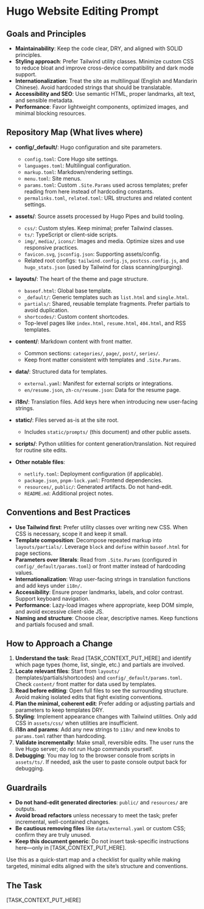 # Hugo Website Editing Prompt

## Goals and Principles

- **Maintainability**: Keep the code clear, DRY, and aligned with SOLID principles.
- **Styling approach**: Prefer Tailwind utility classes. Minimize custom CSS to reduce bloat and improve cross-device compatibility and dark mode support.
- **Internationalization**: Treat the site as multilingual (English and Mandarin Chinese). Avoid hardcoded strings that should be translatable.
- **Accessibility and SEO**: Use semantic HTML, proper landmarks, alt text, and sensible metadata.
- **Performance**: Favor lightweight components, optimized images, and minimal blocking resources.

## Repository Map (What lives where)

- **config/_default/**: Hugo configuration and site parameters.
  - `config.toml`: Core Hugo site settings.
  - `languages.toml`: Multilingual configuration.
  - `markup.toml`: Markdown/rendering settings.
  - `menu.toml`: Site menus.
  - `params.toml`: Custom `.Site.Params` used across templates; prefer reading from here instead of hardcoding constants.
  - `permalinks.toml`, `related.toml`: URL structures and related content settings.

- **assets/**: Source assets processed by Hugo Pipes and build tooling.
  - `css/`: Custom styles. Keep minimal; prefer Tailwind classes.
  - `ts/`: TypeScript or client-side scripts.
  - `img/`, `media/`, `icons/`: Images and media. Optimize sizes and use responsive practices.
  - `favicon.svg`, `jsconfig.json`: Supporting assets/config.
  - Related root configs: `tailwind.config.js`, `postcss.config.js`, and `hugo_stats.json` (used by Tailwind for class scanning/purging).

- **layouts/**: The heart of the theme and page structure.
  - `baseof.html`: Global base template.
  - `_default/`: Generic templates such as `list.html` and `single.html`.
  - `partials/`: Shared, reusable template fragments. Prefer partials to avoid duplication.
  - `shortcodes/`: Custom content shortcodes.
  - Top-level pages like `index.html`, `resume.html`, `404.html`, and RSS templates.

- **content/**: Markdown content with front matter.
  - Common sections: `categories/`, `page/`, `post/`, `series/`.
  - Keep front matter consistent with templates and `.Site.Params`.

- **data/**: Structured data for templates.
  - `external.yaml`: Manifest for external scripts or integrations.
  - `en/resume.json`, `zh-cn/resume.json`: Data for the resume page.

- **i18n/**: Translation files. Add keys here when introducing new user-facing strings.

- **static/**: Files served as-is at the site root.
  - Includes `static/prompts/` (this document) and other public assets.

- **scripts/**: Python utilities for content generation/translation. Not required for routine site edits.

- **Other notable files**:
  - `netlify.toml`: Deployment configuration (if applicable).
  - `package.json`, `pnpm-lock.yaml`: Frontend dependencies.
  - `resources/`, `public/`: Generated artifacts. Do not hand-edit.
  - `README.md`: Additional project notes.

## Conventions and Best Practices

- **Use Tailwind first**: Prefer utility classes over writing new CSS. When CSS is necessary, scope it and keep it small.
- **Template composition**: Decompose repeated markup into `layouts/partials/`. Leverage `block` and `define` within `baseof.html` for page sections.
- **Parameters over literals**: Read from `.Site.Params` (configured in `config/_default/params.toml`) or front matter instead of hardcoding values.
- **Internationalization**: Wrap user-facing strings in translation functions and add keys under `i18n/`.
- **Accessibility**: Ensure proper landmarks, labels, and color contrast. Support keyboard navigation.
- **Performance**: Lazy-load images where appropriate, keep DOM simple, and avoid excessive client-side JS.
- **Naming and structure**: Choose clear, descriptive names. Keep functions and partials focused and small.

## How to Approach a Change

1. **Understand the task**: Read [TASK_CONTEXT_PUT_HERE] and identify which page types (home, list, single, etc.) and partials are involved.
2. **Locate relevant files**: Start from `layouts/` (templates/partials/shortcodes) and `config/_default/params.toml`. Check `content/` front matter for data used by templates.
3. **Read before editing**: Open full files to see the surrounding structure. Avoid making isolated edits that fight existing conventions.
4. **Plan the minimal, coherent edit**: Prefer adding or adjusting partials and parameters to keep templates DRY.
5. **Styling**: Implement appearance changes with Tailwind utilities. Only add CSS in `assets/css/` when utilities are insufficient.
6. **i18n and params**: Add any new strings to `i18n/` and new knobs to `params.toml` rather than hardcoding.
7. **Validate incrementally**: Make small, reversible edits. The user runs the live Hugo server; do not run Hugo commands yourself.
8. **Debugging**: You may log to the browser console from scripts in `assets/ts/`. If needed, ask the user to paste console output back for debugging.

## Guardrails

- **Do not hand-edit generated directories**: `public/` and `resources/` are outputs.
- **Avoid broad refactors** unless necessary to meet the task; prefer incremental, well-contained changes.
- **Be cautious removing files** like `data/external.yaml` or custom CSS; confirm they are truly unused.
- **Keep this document generic**: Do not insert task-specific instructions here—only in [TASK_CONTEXT_PUT_HERE].

Use this as a quick-start map and a checklist for quality while making targeted, minimal edits aligned with the site’s structure and conventions.

## The Task

[TASK_CONTEXT_PUT_HERE]
